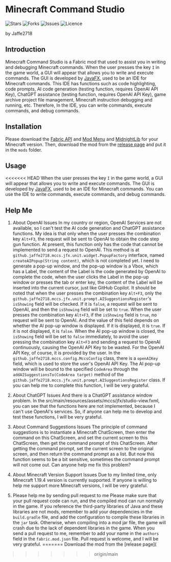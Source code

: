 # Minecraft Command Studio
![Stars](https://img.shields.io/github/stars/Jaffe2718/Minecraft-Command-Studio?style=flat-square)
![Forks](https://img.shields.io/github/forks/Jaffe2718/Minecraft-Command-Studio?style=flat-square)
![Issues](https://img.shields.io/github/issues/Jaffe2718/Minecraft-Command-Studio?style=flat-square)
![Licence](https://img.shields.io/github/license/Jaffe2718/Minecraft-Command-Studio?style=flat-square)

by Jaffe2718

## Introduction
Minecraft Command Studio is a Fabric mod that used to assist you in writing and debugging Minecraft commands.
When the user presses the key `I` in the game world, a GUI will appear that allows you to write and execute commands.
The GUI is developed by [JavaFX](https://openjfx.io/), used to be an IDE for Minecraft commands.
This IDE has functions such as code highlighting, code prompts, AI code generation (testing function, requires OpenAI API Key), ChatGPT assistance (testing function, requires OpenAI API Key), game archive project file management, Minecraft instruction debugging and running, etc.
Therefore, In the IDE, you can write commands, execute commands, and debug commands.

## Installation
Please download the [Fabric API](https://modrinth.com/mod/fabric-api) and [Mod Menu](https://modrinth.com/mod/modmenu) and [MidnightLib](https://modrinth.com/mod/midnightlib) for your Minecraft version.
Then, download the mod from the [release page](https://github.com/Jaffe2718/Minecraft-Command-Studio/releases) and put it in the `mods` folder.

## Usage
<<<<<<< HEAD
When the user presses the key `I` in the game world, a GUI will appear that allows you to write and execute commands.
The GUI is developed by [JavaFX](https://openjfx.io/), used to be an IDE for Minecraft commands.
You can use the IDE to write commands, execute commands, and debug commands.

## Help Me
1. About OpenAI Issues
In my country or region, OpenAI Services are not available, so I can't test the AI code generation and ChatGPT assistance functions.
My idea is that only when the user presses the combination key `Alt+F3`, the request will be sent to OpenAI to obtain the code step gun function. At present, this function only has the code that cannot be implemented to send a request to OpenAI.
This method is at `github.jaffe2718.mccs.jfx.unit.widget.PopupFactory` interface, named `createAIPopup(String content)`, which is not completed yet.
I need to generate a pop-up window, and the pop-up window is a Vbox, which has a Label, the content of the Label is the code generated by OpenAI to complete the code, when the user clicks the Label in the pop-up window or presses the tab or enter key, the content of the Label will be inserted into the current cursor, just like GitHub Copilot.
It should be noted that when the user presses the combination key `Alt+F3`, only the `github.jaffe2718.mccs.jfx.unit.prompt.AISuggestionsRegister`'s `isShowing` field will be checked. If it is `false`, a request will be sent to OpenAI, and then the `isShowing` field will be set to `true`. When the user presses the combination key `Alt+F3`, if the `isShowing` field is `true`, no request will be sent to OpenAI.
And the value of this field depends on whether the AI pop-up window is displayed. If it is displayed, it is `true`. If it is not displayed, it is `false`. When the AI pop-up window is closed, the `isShowing` field will be set to `false` immediately, to avoid the user pressing the combination key `Alt+F3` and sending a request to OpenAI continuously, causing the OpenAI API Key to be wasted.
For the OpenAI API Key, of course, it is provided by the user. In the `github.jaffe2718.mccs.config.MccsConfig` class, there is a `openAIKey` field, which is used to store the user's OpenAI API Key.
The AI pop-up window will be bound to the specified `CodeArea` through the `addAISuggestionsTo(CodeArea target)` method of the `github.jaffe2718.mccs.jfx.unit.prompt.AISuggestionsRegister` class.
If you can help me to complete this function, I will be very grateful.

2. About ChatGPT Issues
And there is a ChatGPT assistance window problem. In the src/main/resources/assets/mccs/jfx/studio-view.fxml, you can see that the functions here are not implemented, because I can't use OpenAI's services.
So, if anyone can help me to develop and test these functions, I will be very grateful.

3. About Command Suggestions Issues
The principle of command suggestions is to instantiate a Minecraft ChatScreen, then enter the command on this ChatScreen, and set the current screen to this ChatScreen, then get the command prompt of this ChatScreen.
After getting the command prompt, set the current screen to the original screen, and then return the command prompt as a list. But now this function seems to be a bit sensitive, sometimes the command prompt will not come out. Can anyone help me fix this problem?

4. About Minecraft Version Support Issues
Due to my limited time, only Minecraft 1.19.4 version is currently supported. If anyone is willing to help me support more Minecraft versions, I will be very grateful.

5. Please help me by sending pull request to me
Please make sure that your pull request code can run, and the compiled mod can run normally in the game.
If you reference the third-party libraries of Java and these libraries are not mods, remember to add your dependencies in the `build.gradle` file, and add the configuration to compile these libraries in the `jar` task. Otherwise, when compiling into a mod jar file, the game will crash due to the lack of dependent libraries in the game.
When you send a pull request to me, remember to add your name in the `authors` field in the `fabric.mod.json` file.
Pull request is welcome, and I will be very grateful.
=======
Download the mod from the [release page](
>>>>>>> origin/main
